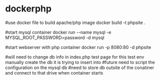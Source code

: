 # dockerphp

#use docker file to build apache/php image 
docker build -t phpsite .

#start mysql container 
docker run --name mysql -e MYSQL_ROOT_PASSWORD=password -d mysql

#start webserver with php container 
docker run -p 8080:80 -d phpsite

#will need to change db info in index.php test page for this test env manually create the db it is trying to insert into
#future need to script the configuration on the mysql db
#need to store db outsite of the conatiner and connect to that drive when container starts 
